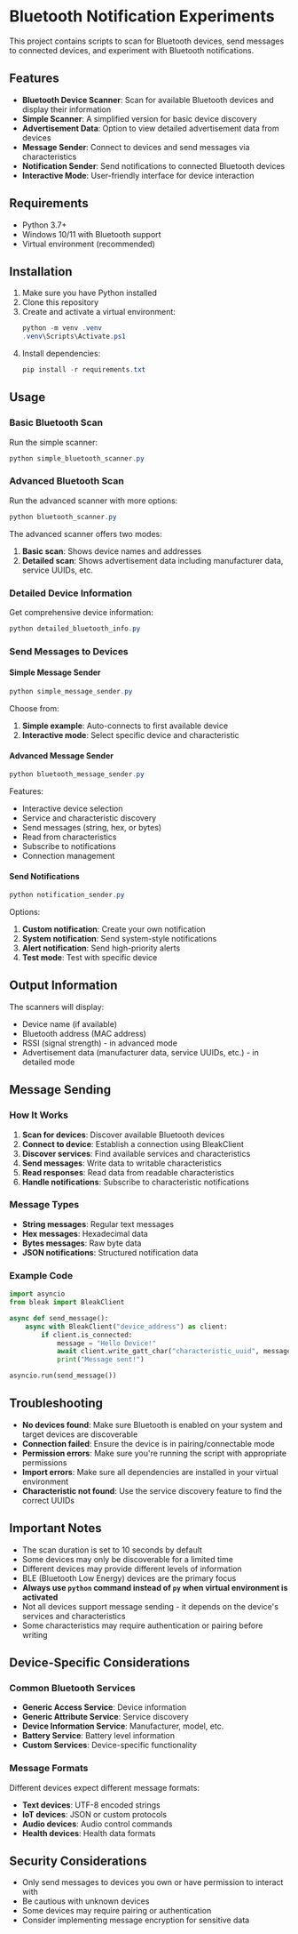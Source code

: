 # Bluetooth Notification Experiments

This project contains scripts to scan for Bluetooth devices, send messages to connected devices, and experiment with Bluetooth notifications.

## Features

- **Bluetooth Device Scanner**: Scan for available Bluetooth devices and display their information
- **Simple Scanner**: A simplified version for basic device discovery
- **Advertisement Data**: Option to view detailed advertisement data from devices
- **Message Sender**: Connect to devices and send messages via characteristics
- **Notification Sender**: Send notifications to connected Bluetooth devices
- **Interactive Mode**: User-friendly interface for device interaction

## Requirements

- Python 3.7+
- Windows 10/11 with Bluetooth support
- Virtual environment (recommended)

## Installation

1. Make sure you have Python installed
2. Clone this repository
3. Create and activate a virtual environment:
   ```powershell
   python -m venv .venv
   .venv\Scripts\Activate.ps1
   ```
4. Install dependencies:
   ```powershell
   pip install -r requirements.txt
   ```

## Usage

### Basic Bluetooth Scan

Run the simple scanner:
```powershell
python simple_bluetooth_scanner.py
```

### Advanced Bluetooth Scan

Run the advanced scanner with more options:
```powershell
python bluetooth_scanner.py
```

The advanced scanner offers two modes:
1. **Basic scan**: Shows device names and addresses
2. **Detailed scan**: Shows advertisement data including manufacturer data, service UUIDs, etc.

### Detailed Device Information

Get comprehensive device information:
```powershell
python detailed_bluetooth_info.py
```

### Send Messages to Devices

#### Simple Message Sender
```powershell
python simple_message_sender.py
```

Choose from:
1. **Simple example**: Auto-connects to first available device
2. **Interactive mode**: Select specific device and characteristic

#### Advanced Message Sender
```powershell
python bluetooth_message_sender.py
```

Features:
- Interactive device selection
- Service and characteristic discovery
- Send messages (string, hex, or bytes)
- Read from characteristics
- Subscribe to notifications
- Connection management

#### Send Notifications
```powershell
python notification_sender.py
```

Options:
1. **Custom notification**: Create your own notification
2. **System notification**: Send system-style notifications
3. **Alert notification**: Send high-priority alerts
4. **Test mode**: Test with specific device

## Output Information

The scanners will display:
- Device name (if available)
- Bluetooth address (MAC address)
- RSSI (signal strength) - in advanced mode
- Advertisement data (manufacturer data, service UUIDs, etc.) - in detailed mode

## Message Sending

### How It Works

1. **Scan for devices**: Discover available Bluetooth devices
2. **Connect to device**: Establish a connection using BleakClient
3. **Discover services**: Find available services and characteristics
4. **Send messages**: Write data to writable characteristics
5. **Read responses**: Read data from readable characteristics
6. **Handle notifications**: Subscribe to characteristic notifications

### Message Types

- **String messages**: Regular text messages
- **Hex messages**: Hexadecimal data
- **Bytes messages**: Raw byte data
- **JSON notifications**: Structured notification data

### Example Code

```python
import asyncio
from bleak import BleakClient

async def send_message():
    async with BleakClient("device_address") as client:
        if client.is_connected:
            message = "Hello Device!"
            await client.write_gatt_char("characteristic_uuid", message.encode('utf-8'))
            print("Message sent!")

asyncio.run(send_message())
```

## Troubleshooting

- **No devices found**: Make sure Bluetooth is enabled on your system and target devices are discoverable
- **Connection failed**: Ensure the device is in pairing/connectable mode
- **Permission errors**: Make sure you're running the script with appropriate permissions
- **Import errors**: Make sure all dependencies are installed in your virtual environment
- **Characteristic not found**: Use the service discovery feature to find the correct UUIDs

## Important Notes

- The scan duration is set to 10 seconds by default
- Some devices may only be discoverable for a limited time
- Different devices may provide different levels of information
- BLE (Bluetooth Low Energy) devices are the primary focus
- **Always use `python` command instead of `py` when virtual environment is activated**
- Not all devices support message sending - it depends on the device's services and characteristics
- Some characteristics may require authentication or pairing before writing

## Device-Specific Considerations

### Common Bluetooth Services

- **Generic Access Service**: Device information
- **Generic Attribute Service**: Service discovery
- **Device Information Service**: Manufacturer, model, etc.
- **Battery Service**: Battery level information
- **Custom Services**: Device-specific functionality

### Message Formats

Different devices expect different message formats:
- **Text devices**: UTF-8 encoded strings
- **IoT devices**: JSON or custom protocols
- **Audio devices**: Audio control commands
- **Health devices**: Health data formats

## Security Considerations

- Only send messages to devices you own or have permission to interact with
- Be cautious with unknown devices
- Some devices may require pairing or authentication
- Consider implementing message encryption for sensitive data